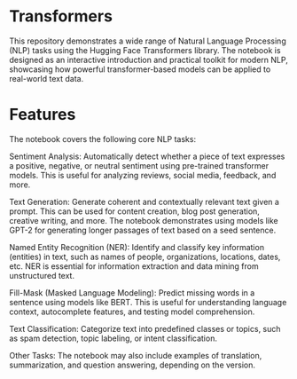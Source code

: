 # Transformers
This repository demonstrates a wide range of Natural Language Processing (NLP) tasks using the Hugging Face Transformers library. The notebook is designed as an interactive introduction and practical toolkit for modern NLP, showcasing how powerful transformer-based models can be applied to real-world text data.

# Features
The notebook covers the following core NLP tasks:

Sentiment Analysis:
Automatically detect whether a piece of text expresses a positive, negative, or neutral sentiment using pre-trained transformer models. This is useful for analyzing reviews, social media, feedback, and more.

Text Generation:
Generate coherent and contextually relevant text given a prompt. This can be used for content creation, blog post generation, creative writing, and more. The notebook demonstrates using models like GPT-2 for generating longer passages of text based on a seed sentence.

Named Entity Recognition (NER):
Identify and classify key information (entities) in text, such as names of people, organizations, locations, dates, etc. NER is essential for information extraction and data mining from unstructured text.

Fill-Mask (Masked Language Modeling):
Predict missing words in a sentence using models like BERT. This is useful for understanding language context, autocomplete features, and testing model comprehension.

Text Classification:
Categorize text into predefined classes or topics, such as spam detection, topic labeling, or intent classification.

Other Tasks:
The notebook may also include examples of translation, summarization, and question answering, depending on the version.

